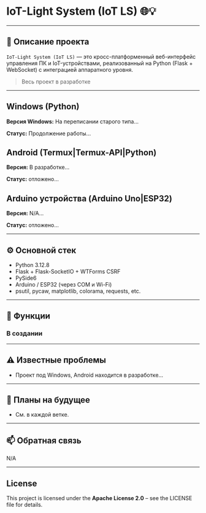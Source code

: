 # IoT-Light System (IoT LS) 🌐💡

---

## 🧠 Описание проекта

`IoT-Light System (IoT LS)` — это кросс-платформенный веб-интерфейс управления ПК и IoT-устройствами, реализованный на Python (Flask + WebSocket) с интеграцией аппаратного уровня.

> Весь проект в разработке

---

## Windows (Python)

**Версия Windows:** На переписании старого типа...

**Статус:** Продолжение работы...

## Android (Termux|Termux-API|Python)

**Версия:** В разработке...

**Статус:** отложено...

## Arduino устройства (Arduino Uno|ESP32)

**Версия:** N/A...

**Статус:** отложено...

---

## ⚙️ Основной стек

- Python 3.12.8
- Flask + Flask-SocketIO + WTForms CSRF
- PySide6
- Arduino / ESP32 (через COM и Wi-Fi)
- psutil, pycaw, matplotlib, colorama, requests, etc.

---

## 🔧 Функции

### В создании

---

## ⚠️ Известные проблемы

- Проект под Windows, Android находится в разработке...  

---

## 🔮 Планы на будущее

- См. в каждой ветке.

---

## 📫 Обратная связь

N/A

---

## License
This project is licensed under the **Apache License 2.0** – see the LICENSE file for details.


